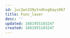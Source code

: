 ```yaml
---
id: juc2wn339ytndhvg6ays967
title: Func_laser
desc: ''
updated: 1681955103247
created: 1681955103247
---
```

